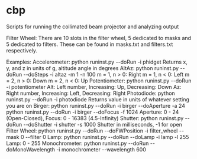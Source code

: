# cbp
Scripts for running the collimated beam projector and analyzing output

Filter Wheel:
There are 10 slots in the filter wheel, 5 dedicated to masks and 5 dedicated to filters. These can be found in masks.txt and filters.txt respectively.

Examples:
Accelerometer: python runinst.py --doRun -i phidget
   Returns x, y, and z in units of g, altitude angle in degrees 
AltAz: python runinst.py --doRun --doSteps -i altaz -m 1 -n 100
   m = 1, n > 0: Right
   m = 1, n < 0: Left
   m = 2, n > 0: Down
   m = 2, n < 0: Up
Potentiometer: python runinst.py --doRun -i potentiometer
   Alt: Left number, Increasing: Up, Decreasing: Down
   Az: Right number, Increasing: Left, Decreasing: Right
Photodiode: python runinst.py --doRun -i photodiode
   Returns value in units of whatever setting you are on
Birger: python runinst.py --doRun -i birger --doAperture -a 24
        python runinst.py --doRun -i birger --doFocus -f 1024
   Aperture: 0 - 24 (Open-Closed), Focus: 0 - 16383 (4.5-Infinity)
Shutter: python runinst.py --doRun --doShutter -i shutter -s 1000
   Shutter in milliseconds, -1 for open
Filter Wheel: python runinst.py --doRun --doFWPosition -i filter_wheel --mask 0 --filter 0
Lamp: python runinst.py --doRun --doLamp -i lamp -l 255
   Lamp: 0 - 255
Monochrometer:  python runinst.py --doRun --doMonoWavelength -i monochrometer --wavelength 600

